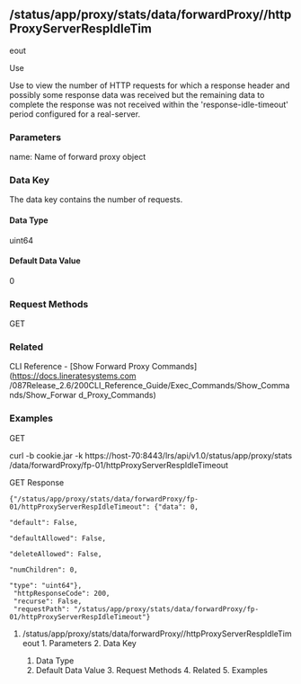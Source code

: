 ## /status/app/proxy/stats/data/forwardProxy/<name>/httpProxyServerRespIdleTim
eout

Use

Use to view the number of HTTP requests for which a response header and
possibly some response data was received but the remaining data to complete
the response was not received within the 'response-idle-timeout' period
configured for a real-server.

### Parameters

name: Name of forward proxy object

### Data Key

The data key contains the number of requests.

#### Data Type

uint64

#### Default Data Value

0

### Request Methods

GET

### Related

CLI Reference - [Show Forward Proxy Commands](https://docs.lineratesystems.com
/087Release_2.6/200CLI_Reference_Guide/Exec_Commands/Show_Commands/Show_Forwar
d_Proxy_Commands)

### Examples

GET

curl -b cookie.jar -k https://host-70:8443/lrs/api/v1.0/status/app/proxy/stats
/data/forwardProxy/fp-01/httpProxyServerRespIdleTimeout

GET Response

    
    {"/status/app/proxy/stats/data/forwardProxy/fp-01/httpProxyServerRespIdleTimeout": {"data": 0,
                                                                                         "default": False,
                                                                                         "defaultAllowed": False,
                                                                                         "deleteAllowed": False,
                                                                                         "numChildren": 0,
                                                                                         "type": "uint64"},
     "httpResponseCode": 200,
     "recurse": False,
     "requestPath": "/status/app/proxy/stats/data/forwardProxy/fp-01/httpProxyServerRespIdleTimeout"}
    

  1. /status/app/proxy/stats/data/forwardProxy/<name>/httpProxyServerRespIdleTimeout
    1. Parameters
    2. Data Key
      1. Data Type
      2. Default Data Value
    3. Request Methods
    4. Related
    5. Examples

